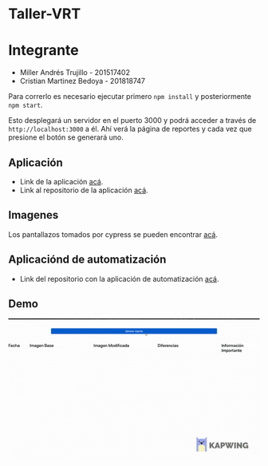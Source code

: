 # Taller-VRT

# Integrante

- Miller Andrés Trujillo - 201517402
- Cristian Martinez Bedoya - 201818747

Para correrlo es necesario ejecutar primero `npm install` y posteriormente `npm start`.

Esto desplegará un servidor en el puerto 3000 y podrá acceder a través de `http://localhost:3000` a él. Ahí verá la página de reportes y cada vez que presione el botón se generará uno.

## Aplicación

- Link de la aplicación [acá](https://cmartinezbjmu.github.io/miso-4208-vrt/palette.html).
- Link al repositorio de la aplicación [acá](https://github.com/cmartinezbjmu/miso-4208-vrt).

## Imagenes

Los pantallazos tomados por cypress se pueden encontrar [acá](https://github.com/matrujillo10/taller-vrt/tree/master/public/images).

## Aplicaciónd de automatización

- Link del repositorio con la aplicación de automatización [acá](https://github.com/matrujillo10/taller-vrt).

## Demo

![](t7.gif)

